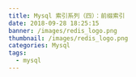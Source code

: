 ```yaml
---
title: Mysql 索引系列（四）：前缀索引
date: 2018-09-28 18:25:15
banner: /images/redis_logo.png
thumbnail: /images/redis_logo.png
categories: Mysql
tags:
  - mysql
---
```

